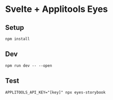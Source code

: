 # Svelte + Applitools Eyes

## Setup
```
npm install
```

## Dev
```
npm run dev -- --open
```

## Test
```
APPLITOOLS_API_KEY="[key]" npx eyes-storybook
```

